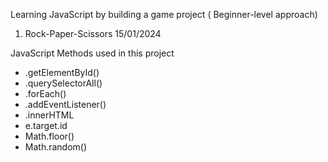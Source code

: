 Learning JavaScript by building a game project
( Beginner-level approach)
  1. Rock-Paper-Scissors 15/01/2024

JavaScript Methods used in this project
- .getElementById()
- .querySelectorAll()
- .forEach()
- .addEventListener()
- .innerHTML
- e.target.id
- Math.floor()
- Math.random()
